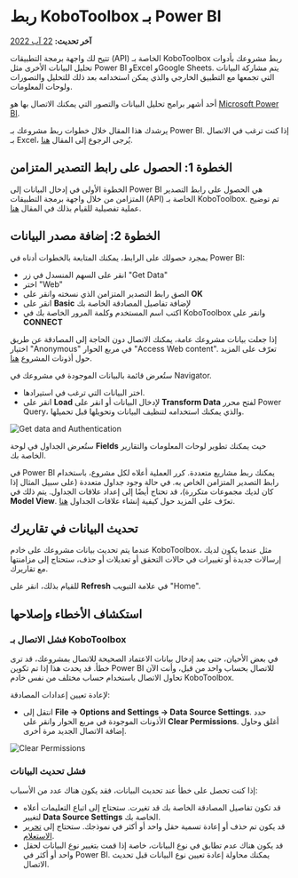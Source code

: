 # ربط KoboToolbox بـ Power BI
**آخر تحديث:** <a href="https://github.com/kobotoolbox/docs/blob/ae9e699afd6c0ed484945430ba6722b974b99b49/source/pulling_data_into_powerbi.md" class="reference">22 آب 2022</a>

تتيح لك واجهة برمجة التطبيقات (API) الخاصة بـ KoboToolbox ربط مشروعك بأدوات تحليل البيانات الأخرى مثل Power BI وExcel وGoogle Sheets. يتم مشاركة البيانات التي تجمعها مع التطبيق الخارجي والذي يمكن استخدامه بعد ذلك للتحليل والتصورات ولوحات المعلومات.

أحد أشهر برامج تحليل البيانات والتصور التي يمكنك الاتصال بها هو [Microsoft Power BI](https://powerbi.microsoft.com).

يرشدك هذا المقال خلال خطوات ربط مشروعك بـ Power BI. إذا كنت ترغب في الاتصال بـ Excel، يُرجى الرجوع إلى المقال [هنا](pulling_data_into_excelquery.md).

## الخطوة 1: الحصول على رابط التصدير المتزامن

الخطوة الأولى في إدخال البيانات إلى Power BI هي الحصول على رابط التصدير المتزامن من خلال واجهة برمجة التطبيقات (API) الخاصة بـ KoboToolbox. تم توضيح عملية تفصيلية للقيام بذلك في المقال [هنا](synchronous_exports.md).

## الخطوة 2: إضافة مصدر البيانات

بمجرد حصولك على الرابط، يمكنك المتابعة بالخطوات أدناه في Power BI:

- انقر على السهم المنسدل في زر "Get Data"
- اختر "Web"
- الصق رابط التصدير المتزامن الذي نسخته وانقر على **OK**
- انقر على **Basic** لإضافة تفاصيل المصادقة الخاصة بك
- اكتب اسم المستخدم وكلمة المرور الخاصة بك في KoboToolbox وانقر على **CONNECT**

<p class="note">
  إذا جعلت بيانات مشروعك عامة، يمكنك الاتصال دون الحاجة إلى المصادقة عن طريق اختيار "Anonymous" في مربع الحوار "Access Web content". تعرّف على المزيد حول أذونات المشروع
  <a href="managing_permissions.html" class="reference">هنا</a>.
</p>

ستُعرض قائمة بالبيانات الموجودة في مشروعك في Navigator.

- اختر البيانات التي ترغب في استيرادها.
- انقر على **Load** لإدخال البيانات أو انقر على **Transform Data** لفتح محرر Power Query، والذي يمكنك استخدامه لتنظيف البيانات وتحويلها قبل تحميلها.

![Get data and Authentication](images/pulling_data_into_powerbi/get_data_auth.gif)

ستُعرض الجداول في لوحة **Fields** حيث يمكنك تطوير لوحات المعلومات والتقارير الخاصة بك.

<p class="note">
  في Power BI يمكنك ربط مشاريع متعددة. كرر العملية أعلاه لكل مشروع، باستخدام رابط التصدير المتزامن الخاص به. في حالة وجود جداول متعددة (على سبيل المثال إذا كان لديك مجموعات متكررة)، قد تحتاج أيضًا إلى إعداد علاقات الجداول. يتم ذلك في <strong>Model View</strong>.
  تعرّف على المزيد حول كيفية إنشاء علاقات الجداول
  <a
    href="https://docs.microsoft.com/en-us/power-bi/transform-model/desktop-create-and-manage-relationships"
    class="reference"
    >هنا</a
  >.
</p>

## تحديث البيانات في تقاريرك

عندما يتم تحديث بيانات مشروعك على خادم KoboToolbox، مثل عندما يكون لديك إرسالات جديدة أو تغييرات في حالات التحقق أو تعديلات أو حذف، ستحتاج إلى مزامنتها مع تقاريرك.

للقيام بذلك، انقر على **Refresh** في علامة التبويب "Home".

## استكشاف الأخطاء وإصلاحها

### فشل الاتصال بـ KoboToolbox

في بعض الأحيان، حتى بعد إدخال بيانات الاعتماد الصحيحة للاتصال بمشروعك، قد ترى خطأ. قد يحدث هذا إذا تم تكوين Power BI للاتصال بحساب واحد من قبل، وأنت الآن تحاول الاتصال باستخدام حساب مختلف من نفس خادم KoboToolbox.

لإعادة تعيين إعدادات المصادقة:

- انتقل إلى **File -> Options and Settings -> Data Source Settings**. حدد الأذونات الموجودة في مربع الحوار وانقر على **Clear Permissions**.
  أغلق وحاول إضافة الاتصال الجديد مرة أخرى.

![Clear Permissions](images/pulling_data_into_powerbi/data_source_settings.gif)

### فشل تحديث البيانات

إذا كنت تحصل على خطأ عند تحديث البيانات، فقد يكون هناك عدد من الأسباب:

- قد تكون تفاصيل المصادقة الخاصة بك قد تغيرت. ستحتاج إلى اتباع التعليمات أعلاه لتغيير **Data Source Settings** الخاصة بك.
- قد يكون تم حذف أو إعادة تسمية حقل واحد أو أكثر في نموذجك. ستحتاج إلى
  [تحرير الاستعلام](https://docs.microsoft.com/en-us/power-bi/transform-model/desktop-query-overview).
- قد يكون هناك عدم تطابق في نوع البيانات، خاصة إذا قمت بتغيير نوع البيانات لحقل واحد أو أكثر في Power BI. يمكنك محاولة إعادة تعيين نوع البيانات قبل تحديث الاتصال.